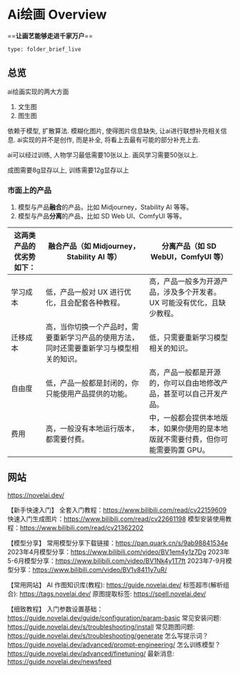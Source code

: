 # Ai绘画 Overview
==**让画艺能够走进千家万户**==
```ccard
type: folder_brief_live
```
 
## 总览
ai绘画实现的两大方面
1. 文生图
2. 图生图

依赖于模型, 扩散算法. 模糊化图片, 使得图片信息缺失, 让ai进行联想补充相关信息. ai实现的并不是创作, 而是补全, 将看上去最有可能的部分补充上去.

ai可以经过训练, 人物学习最低需要10张以上. 画风学习需要50张以上. 

成图需要8g显存以上, 训练需要12g显存以上

### 市面上的产品

1. 模型与产品**融合**的产品，比如 Midjourney，Stability AI 等等。
2. 模型与产品**分离**的产品，比如 SD Web UI、ComfyUI 等等。

| 这两类产品的优劣势如下： | 融合产品（如 Midjourney，Stability AI 等） | 分离产品（如 SD WebUI，ComfyUI 等） |
| ---- | ---- | ---- |
| 学习成本 | 低，产品一般对 UX 进行优化，且会配套各种教程。 | 高，产品一般多为开源产品，涉及多个开发者。UX 可能没有优化，且缺少教程。 |
| 迁移成本 | 高，当你切换一个产品时，需要重新学习产品的使用方法，同时还需要重新学习与模型相关的知识。 | 低，只需要重新学习模型相关的知识。 |
| 自由度 | 低，产品一般都是封闭的，你只能使用产品提供的功能。 | 高，产品一般都是开源的，你可以自由地修改产品，甚至可以自己开发产品。 |
| 费用 | 高，一般没有本地运行版本，都需要付费。 | 中，一般都会提供本地版本，如果你使用的是本地版就不需要付费，但你可能需要购置 GPU。 |
## 网站
https://novelai.dev/

【新手快速入门】
全套入门教程：https://www.bilibili.com/read/cv22159609
快速入门生成图片：https://www.bilibili.com/read/cv22661198
模型安装使用教程：https://www.bilibili.com/read/cv21362202

【模型分享】
常用模型分享下载链接：https://pan.quark.cn/s/9ab98841534e
2023年4月模型分享：https://www.bilibili.com/video/BV1em4y1z7Dg
2023年5-6月模型分享：https://www.bilibili.com/video/BV1Nk4y1T7ft
2023年7-9月模型分享：https://www.bilibili.com/video/BV1v8411y7uR/

【常用网站】
AI 作图知识库(教程): https://guide.novelai.dev/
标签超市(解析组合): https://tags.novelai.dev/
原图提取标签: https://spell.novelai.dev/

【细致教程】
入门参数设置基础：https://guide.novelai.dev/guide/configuration/param-basic
常见安装问题: https://guide.novelai.dev/s/troubleshooting/install
常见跑图问题: https://guide.novelai.dev/s/troubleshooting/generate
怎么写提示词？ https://guide.novelai.dev/advanced/prompt-engineering/
怎么训练模型？ https://guide.novelai.dev/advanced/finetuning/
最新消息: https://guide.novelai.dev/newsfeed
